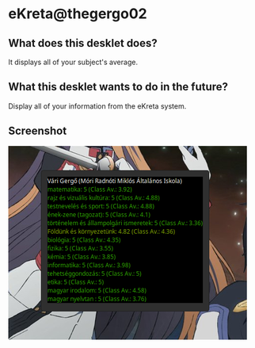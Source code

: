# eKreta@thegergo02

## What does this desklet does?
It displays all of your subject's average.

## What this desklet wants to do in the future?
Display all of your information from the eKreta system.

## Screenshot
![screenshot.png(new)](screenshot(new).png)
